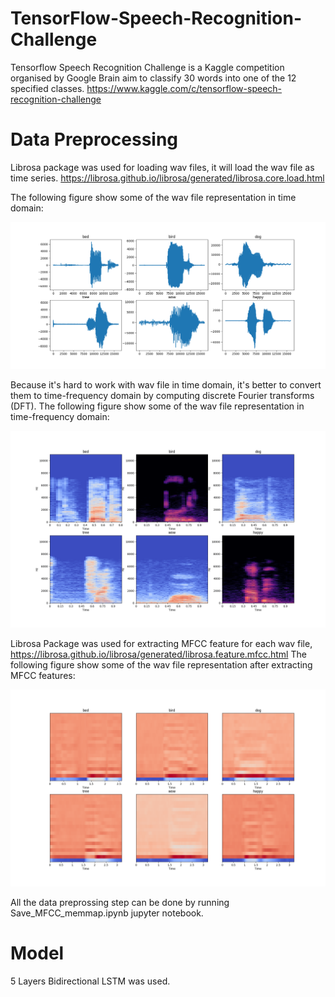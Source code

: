 # TensorFlow-Speech-Recognition-Challenge

Tensorflow Speech Recognition Challenge is a Kaggle competition organised by Google Brain aim to classify 30 words into one of the 12 specified classes.
https://www.kaggle.com/c/tensorflow-speech-recognition-challenge


# Data Preprocessing
Librosa package was used for loading wav files, it will load the wav file as time series. 
https://librosa.github.io/librosa/generated/librosa.core.load.html

The following figure show some of the wav file representation in time domain: 
<p align="center">
  <img src="all.png">
</p>

Because it's hard to work with wav file in time domain, it's better to convert them to time-frequency domain by computing discrete Fourier transforms (DFT).
The following figure show some of the wav file representation in time-frequency domain: 
<p align="center">
  <img src="all_stft.png">
</p>

Librosa Package was used for extracting MFCC feature for each wav file, https://librosa.github.io/librosa/generated/librosa.feature.mfcc.html
The following figure show some of the wav file representation after extracting MFCC features: 
<p align="center">
  <img src="all_stft_mfcc.png">
</p>

All the data preprossing step can be done by running Save_MFCC_memmap.ipynb jupyter notebook.


# Model
5 Layers Bidirectional LSTM was used.
